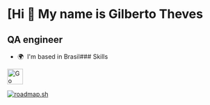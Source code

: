 [Hi 👋 My name is Gilberto Theves
================================

QA engineer
-----------

*   🌍  I'm based in Brasil### Skills 
<p align="left">
<a href="https://go.dev/doc/" target="_blank" rel="noreferrer"><img src="https://raw.githubusercontent.com/danielcranney/readme-generator/main/public/icons/skills/go-colored.svg" width="36" height="36" alt="Go" /></a>
</p>
                    
<a href="https://roadmap.sh/betoth"><img src="https://roadmap.sh/card/wide/66b99a00b64402e0528df0f3?variant=dark&roadmaps=qa%2Cgolang%2Caws%2Capi-design" alt="roadmap.sh"/></a>
